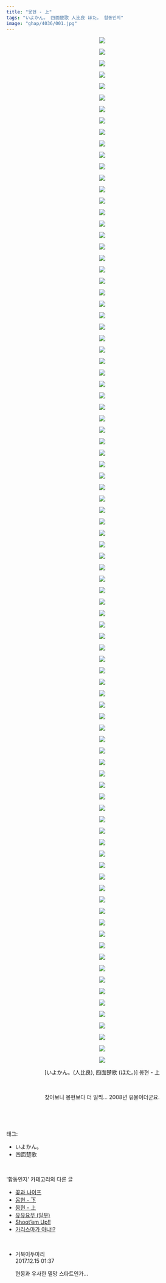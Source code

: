 ```yaml
---
title: "몽현 - 上"
tags: "いよかん。 四面楚歌 人比良 ほた。 합동인지"
image: "ghap/4036/001.jpg"
---
```

<div class="article">
<p style="text-align: center; clear: none; float: none;"><img src="{{ site.nasurl }}/ghap/4036/001.jpg"/></p>
<p style="text-align: center; clear: none; float: none;"><img src="{{ site.nasurl }}/ghap/4036/002.jpg"/></p>
<p style="text-align: center; clear: none; float: none;"><img src="{{ site.nasurl }}/ghap/4036/003.jpg"/></p>
<p style="text-align: center; clear: none; float: none;"><img src="{{ site.nasurl }}/ghap/4036/004.jpg"/></p>
<p style="text-align: center; clear: none; float: none;"><img src="{{ site.nasurl }}/ghap/4036/005.jpg"/></p>
<p style="text-align: center; clear: none; float: none;"><img src="{{ site.nasurl }}/ghap/4036/006.jpg"/></p>
<p style="text-align: center; clear: none; float: none;"><img src="{{ site.nasurl }}/ghap/4036/007.jpg"/></p>
<p style="text-align: center; clear: none; float: none;"><img src="{{ site.nasurl }}/ghap/4036/008.jpg"/></p>
<p style="text-align: center; clear: none; float: none;"><img src="{{ site.nasurl }}/ghap/4036/009.jpg"/></p>
<p style="text-align: center; clear: none; float: none;"><img src="{{ site.nasurl }}/ghap/4036/010.jpg"/></p>
<p style="text-align: center; clear: none; float: none;"><img src="{{ site.nasurl }}/ghap/4036/011.jpg"/></p>
<p style="text-align: center; clear: none; float: none;"><img src="{{ site.nasurl }}/ghap/4036/012.jpg"/></p>
<p style="text-align: center; clear: none; float: none;"><img src="{{ site.nasurl }}/ghap/4036/013.jpg"/></p>
<p style="text-align: center; clear: none; float: none;"><img src="{{ site.nasurl }}/ghap/4036/014.jpg"/></p>
<p style="text-align: center; clear: none; float: none;"><img src="{{ site.nasurl }}/ghap/4036/015.jpg"/></p>
<p style="text-align: center; clear: none; float: none;"><img src="{{ site.nasurl }}/ghap/4036/016.jpg"/></p>
<p style="text-align: center; clear: none; float: none;"><img src="{{ site.nasurl }}/ghap/4036/017.jpg"/></p>
<p style="text-align: center; clear: none; float: none;"><img src="{{ site.nasurl }}/ghap/4036/018.jpg"/></p>
<p style="text-align: center; clear: none; float: none;"><img src="{{ site.nasurl }}/ghap/4036/019.jpg"/></p>
<p style="text-align: center; clear: none; float: none;"><img src="{{ site.nasurl }}/ghap/4036/020.jpg"/></p>
<p style="text-align: center; clear: none; float: none;"><img src="{{ site.nasurl }}/ghap/4036/021.jpg"/></p>
<p style="text-align: center; clear: none; float: none;"><img src="{{ site.nasurl }}/ghap/4036/022.jpg"/></p>
<p style="text-align: center; clear: none; float: none;"><img src="{{ site.nasurl }}/ghap/4036/023.jpg"/></p>
<p style="text-align: center; clear: none; float: none;"><img src="{{ site.nasurl }}/ghap/4036/024.jpg"/></p>
<p style="text-align: center; clear: none; float: none;"><img src="{{ site.nasurl }}/ghap/4036/025.jpg"/></p>
<p style="text-align: center; clear: none; float: none;"><img src="{{ site.nasurl }}/ghap/4036/026.jpg"/></p>
<p style="text-align: center; clear: none; float: none;"><img src="{{ site.nasurl }}/ghap/4036/027.jpg"/></p>
<p style="text-align: center; clear: none; float: none;"><img src="{{ site.nasurl }}/ghap/4036/028.jpg"/></p>
<p style="text-align: center; clear: none; float: none;"><img src="{{ site.nasurl }}/ghap/4036/029.jpg"/></p>
<p style="text-align: center; clear: none; float: none;"><img src="{{ site.nasurl }}/ghap/4036/030.jpg"/></p>
<p style="text-align: center; clear: none; float: none;"><img src="{{ site.nasurl }}/ghap/4036/031.jpg"/></p>
<p style="text-align: center; clear: none; float: none;"><img src="{{ site.nasurl }}/ghap/4036/032.jpg"/></p>
<p style="text-align: center; clear: none; float: none;"><img src="{{ site.nasurl }}/ghap/4036/033.jpg"/></p>
<p style="text-align: center; clear: none; float: none;"><img src="{{ site.nasurl }}/ghap/4036/034.jpg"/></p>
<p style="text-align: center; clear: none; float: none;"><img src="{{ site.nasurl }}/ghap/4036/035.jpg"/></p>
<p style="text-align: center; clear: none; float: none;"><img src="{{ site.nasurl }}/ghap/4036/036.jpg"/></p>
<p style="text-align: center; clear: none; float: none;"><img src="{{ site.nasurl }}/ghap/4036/037.jpg"/></p>
<p style="text-align: center; clear: none; float: none;"><img src="{{ site.nasurl }}/ghap/4036/038.jpg"/></p>
<p style="text-align: center; clear: none; float: none;"><img src="{{ site.nasurl }}/ghap/4036/039.jpg"/></p>
<p style="text-align: center; clear: none; float: none;"><img src="{{ site.nasurl }}/ghap/4036/040.jpg"/></p>
<p style="text-align: center; clear: none; float: none;"><img src="{{ site.nasurl }}/ghap/4036/041.jpg"/></p>
<p style="text-align: center; clear: none; float: none;"><img src="{{ site.nasurl }}/ghap/4036/042.jpg"/></p>
<p style="text-align: center; clear: none; float: none;"><img src="{{ site.nasurl }}/ghap/4036/043.jpg"/></p>
<p style="text-align: center; clear: none; float: none;"><img src="{{ site.nasurl }}/ghap/4036/044.jpg"/></p>
<p style="text-align: center; clear: none; float: none;"><img src="{{ site.nasurl }}/ghap/4036/045.jpg"/></p>
<p style="text-align: center; clear: none; float: none;"><img src="{{ site.nasurl }}/ghap/4036/046.jpg"/></p>
<p style="text-align: center; clear: none; float: none;"><img src="{{ site.nasurl }}/ghap/4036/047.jpg"/></p>
<p style="text-align: center; clear: none; float: none;"><img src="{{ site.nasurl }}/ghap/4036/048.jpg"/></p>
<p style="text-align: center; clear: none; float: none;"><img src="{{ site.nasurl }}/ghap/4036/049.jpg"/></p>
<p style="text-align: center; clear: none; float: none;"><img src="{{ site.nasurl }}/ghap/4036/050.jpg"/></p>
<p style="text-align: center; clear: none; float: none;"><img src="{{ site.nasurl }}/ghap/4036/051.jpg"/></p>
<p style="text-align: center; clear: none; float: none;"><img src="{{ site.nasurl }}/ghap/4036/052.jpg"/></p>
<p style="text-align: center; clear: none; float: none;"><img src="{{ site.nasurl }}/ghap/4036/053.jpg"/></p>
<p style="text-align: center; clear: none; float: none;"><img src="{{ site.nasurl }}/ghap/4036/054.jpg"/></p>
<p style="text-align: center; clear: none; float: none;"><img src="{{ site.nasurl }}/ghap/4036/055.jpg"/></p>
<p style="text-align: center; clear: none; float: none;"><img src="{{ site.nasurl }}/ghap/4036/056.jpg"/></p>
<p style="text-align: center; clear: none; float: none;"><img src="{{ site.nasurl }}/ghap/4036/057.jpg"/></p>
<p style="text-align: center; clear: none; float: none;"><img src="{{ site.nasurl }}/ghap/4036/058.jpg"/></p>
<p style="text-align: center; clear: none; float: none;"><img src="{{ site.nasurl }}/ghap/4036/059.jpg"/></p>
<p style="text-align: center; clear: none; float: none;"><img src="{{ site.nasurl }}/ghap/4036/060.jpg"/></p>
<p style="text-align: center; clear: none; float: none;"><img src="{{ site.nasurl }}/ghap/4036/061.jpg"/></p>
<p style="text-align: center; clear: none; float: none;"><img src="{{ site.nasurl }}/ghap/4036/062.jpg"/></p>
<p style="text-align: center; clear: none; float: none;"><img src="{{ site.nasurl }}/ghap/4036/063.jpg"/></p>
<p style="text-align: center; clear: none; float: none;"><img src="{{ site.nasurl }}/ghap/4036/064.jpg"/></p>
<p style="text-align: center; clear: none; float: none;"><img src="{{ site.nasurl }}/ghap/4036/065.jpg"/></p>
<p style="text-align: center; clear: none; float: none;"><img src="{{ site.nasurl }}/ghap/4036/066.jpg"/></p>
<p style="text-align: center; clear: none; float: none;"><img src="{{ site.nasurl }}/ghap/4036/067.jpg"/></p>
<p style="text-align: center; clear: none; float: none;"><img src="{{ site.nasurl }}/ghap/4036/068.jpg"/></p>
<p style="text-align: center; clear: none; float: none;"><img src="{{ site.nasurl }}/ghap/4036/069.jpg"/></p>
<p style="text-align: center; clear: none; float: none;"><img src="{{ site.nasurl }}/ghap/4036/070.jpg"/></p>
<p style="text-align: center; clear: none; float: none;"><img src="{{ site.nasurl }}/ghap/4036/071.jpg"/></p>
<p style="text-align: center; clear: none; float: none;"><img src="{{ site.nasurl }}/ghap/4036/072.jpg"/></p>
<p style="text-align: center; clear: none; float: none;"><img src="{{ site.nasurl }}/ghap/4036/073.jpg"/></p>
<p style="text-align: center; clear: none; float: none;"><img src="{{ site.nasurl }}/ghap/4036/074.jpg"/></p>
<p style="text-align: center; clear: none; float: none;"><img src="{{ site.nasurl }}/ghap/4036/075.jpg"/></p>
<p style="text-align: center; clear: none; float: none;"><img src="{{ site.nasurl }}/ghap/4036/076.jpg"/></p>
<p style="text-align: center; clear: none; float: none;"><img src="{{ site.nasurl }}/ghap/4036/077.jpg"/></p>
<p style="text-align: center; clear: none; float: none;"><img src="{{ site.nasurl }}/ghap/4036/078.jpg"/></p>
<p style="text-align: center; clear: none; float: none;"><img src="{{ site.nasurl }}/ghap/4036/079.jpg"/></p>
<p style="text-align: center; clear: none; float: none;"><img src="{{ site.nasurl }}/ghap/4036/080.jpg"/></p>
<p style="text-align: center; clear: none; float: none;"><img src="{{ site.nasurl }}/ghap/4036/081.jpg"/></p>
<p style="text-align: center; clear: none; float: none;"><img src="{{ site.nasurl }}/ghap/4036/082.jpg"/></p>
<p style="text-align: center; clear: none; float: none;"><img src="{{ site.nasurl }}/ghap/4036/083.jpg"/></p>
<p style="text-align: center; clear: none; float: none;"><img src="{{ site.nasurl }}/ghap/4036/084.jpg"/></p>
<p style="text-align: center; clear: none; float: none;"><img src="{{ site.nasurl }}/ghap/4036/085.jpg"/></p>
<p style="text-align: center; clear: none; float: none;"><img src="{{ site.nasurl }}/ghap/4036/086.jpg"/></p>
<p style="text-align: center; clear: none; float: none;"><img src="{{ site.nasurl }}/ghap/4036/087.jpg"/></p>
<p style="text-align: center; clear: none; float: none;"><img src="{{ site.nasurl }}/ghap/4036/088.jpg"/></p>
<p style="text-align: center; clear: none; float: none;"><img src="{{ site.nasurl }}/ghap/4036/089.jpg"/></p>
<p style="text-align: center; clear: none; float: none;"><img src="{{ site.nasurl }}/ghap/4036/090.jpg"/></p>
<p style="text-align: center; clear: none; float: none;">[いよかん。(人比良), 四面楚歌 (ほた。)] 몽현 - 上</p>
<p style="text-align: center; clear: none; float: none;"><br/></p>
<p style="text-align: center; clear: none; float: none;">찾아보니 몽현보다 더 일찍... 2008년 유물이더군요.</p>
<p><br/></p>
</div><br/>
<div class="tagTrail">
<p>태그: </p>
<ul>
<li>いよかん。</li>
<li>四面楚歌</li>
</ul>
</div><br/>
<div class="another">
<p>'합동인지' 카테고리의 다른 글</p>
<ul>
<li><a href="/2018-01-05-ghap_4083">꽃과 나이프</a></li>
<li><a href="/2017-12-15-ghap_4037">몽현 - 下</a></li>
<li><a href="/2017-12-15-ghap_4036">몽현 - 上</a></li>
<li><a href="/2017-10-22-ghap_3893">유유요무 (일부)</a></li>
<li><a href="/2017-10-16-ghap_3854">Shoot’em Up!!</a></li>
<li><a href="/2017-10-06-ghap_3834">카리스마가 아냐!?</a></li>
</ul>
</div><br/>
<div class="cb_module cb_fluid">
<div class="cb_wrt cb_profile">
<div class="comment">
<ul>
<li class="cb_thumb_off" id="comment15152417">
<div class="cb_comment_area">
<div class="cb_info_area">
<div class="cb_section">
<span class="cb_nick_name">거북이두마리</span>
</div>
<div class="cb_section">
<span class="cb_date">2017.12.15 01:37 </span>
</div>
</div>
<div class="cb_dsc_comment">
<p class="cb_dsc">
											현몽과 유사한 멸망 스타트인가...
										</p>
</div>
</div></li>
</ul>
</div>
</div><!-- commentList close -->
</div><br/>
